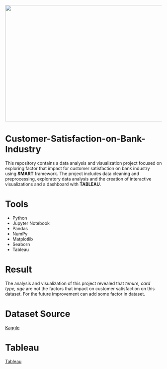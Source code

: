 <center><img src="https://itsm.tools/wp-content/uploads/2019/01/customer-satisfaction-1024x512.gif" height=375, width=900></img></center>

# Customer-Satisfaction-on-Bank-Industry

This repository contains a data analysis and visualization project focused on exploring factor that impact for customer satisfaction on bank industry using **SMART** framework. The project includes data cleaning and preprocessing, exploratory data analysis and the creation of interactive visualizations and a dashboard with **TABLEAU**.

# Tools

- Python
- Jupyter Notebook
- Pandas
- NumPy
- Matplotlib
- Seaborn
- Tableau

# Result

The analysis and visualization of this project revealed that *tenure, card type, age* are not the factors that impact on customer satisfaction on this dataset. For the future improvement can add some factor in dataset.

# Dataset Source

[Kaggle](https://www.kaggle.com/datasets/radheshyamkollipara/bank-customer-churn)

# Tableau

[Tableau](https://public.tableau.com/app/profile/stephanus.adinata.susanto/viz/Milestone-Tableau/Story1?publish=yes)
